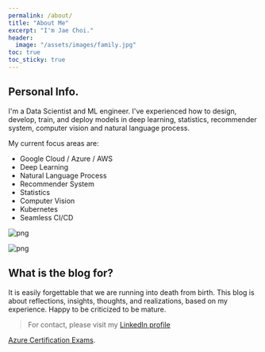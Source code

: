 ```yaml
---
permalink: /about/
title: "About Me"
excerpt: "I'm Jae Choi."
header:
  image: "/assets/images/family.jpg"
toc: true
toc_sticky: true
---
```


## Personal Info.

I'm a Data Scientist and ML engineer. I've experienced how to design, develop, train, and deploy models in deep learning, statistics, recommender system, computer vision and natural language process.

My current focus areas are:

- Google Cloud / Azure / AWS
- Deep Learning
- Natural Language Process
- Recommender System
- Statistics
- Computer Vision
- Kubernetes
- Seamless CI/CD

![png](/assets/images/about/JaehyukChoi_resume1.png)

![png](/assets/images/about/JaehyukChoi_resume2.png)


## What is the blog for?

It is easily forgettable that we are running into death from birth. This blog is about reflections, insights, thoughts, and  realizations, based on my experience. Happy to be criticized to be mature.

> For contact, please visit my [LinkedIn profile](https://www.linkedin.com/in/jaechoi2357/)

[Azure Certification Exams](https://www.microsoft.com/en-us/learning/azure-exams.aspx).
